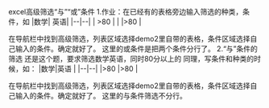 ﻿excel高级筛选“与”“或”条件
1.作业：在已经有的表格旁边输入筛选的种类，条件，如
|数学|  英语|
|--|--|
| >80 |
|  |>80  |

  在导航栏中找到高级筛选，列表区域选择demo2里自带的表格，条件区域选择自己输入的条件。确定就好了。
  这里的或条件是把两个条件分行了。
2.“与”条件的筛选
还是这个题，要求筛选数学英语，同时80分以上的
同理，写条件和种类的时候，如：
|数学|英语  |
|--|--|
|>80  |>80  |

  在导航栏中找到高级筛选，列表区域选择demo2里自带的表格，条件区域选择自己输入的条件。确定就好了。
  这里的与条件筛选不分行。

